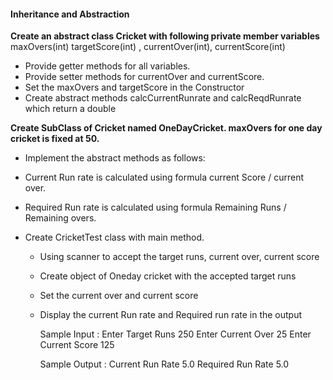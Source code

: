 #### Inheritance and Abstraction
**Create an abstract class Cricket with following private member variables**
     maxOvers(int) targetScore(int) , currentOver(int), currentScore(int)  

* Provide getter methods for all variables. 
* Provide setter methods for currentOver and currentScore.
* Set the maxOvers and targetScore in the Constructor
* Create abstract methods calcCurrentRunrate and calcReqdRunrate which return a double 
    
**Create SubClass of Cricket named OneDayCricket. maxOvers for one day cricket is fixed at 50.**

* Implement the abstract methods as follows:
* Current Run rate is calculated using formula current Score / current over.  
* Required Run rate is calculated using formula Remaining Runs / Remaining overs.

* Create CricketTest class with main method.
   * Using scanner to accept the target runs, current over, current score
   * Create object of Oneday cricket with the accepted target runs 
   * Set the current over and current score
   * Display the current Run rate and Required run rate in the output

		Sample Input :
		Enter Target Runs
		250
		Enter Current Over
		25
		Enter Current Score
		125
		
		Sample Output :
	    Current Run Rate
	    5.0
	    Required Run Rate
	    5.0